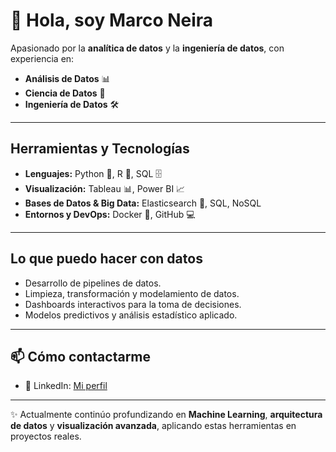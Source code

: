 # 👋 Hola, soy Marco Neira  

Apasionado por la **analítica de datos** y la **ingeniería de datos**, con experiencia en:  
- **Análisis de Datos** 📊  
- **Ciencia de Datos** 🤖  
- **Ingeniería de Datos** 🛠️  

---

##  Herramientas y Tecnologías
- **Lenguajes:** Python 🐍, R 📐, SQL 🗄️  
- **Visualización:** Tableau 📊, Power BI 📈  
- **Bases de Datos & Big Data:** Elasticsearch 🔎, SQL, NoSQL  
- **Entornos y DevOps:** Docker 🐳, GitHub 💻  

---

## Lo que puedo hacer con datos
- Desarrollo de pipelines de datos.  
- Limpieza, transformación y modelamiento de datos.  
- Dashboards interactivos para la toma de decisiones.  
- Modelos predictivos y análisis estadístico aplicado.  

---

## 📫 Cómo contactarme
- 💼 LinkedIn: [Mi perfil](https://www.linkedin.com/in/marco-neira-hernandez-2493a7137)  


---

✨ Actualmente continúo profundizando en **Machine Learning**, **arquitectura de datos** y **visualización avanzada**, aplicando estas herramientas en proyectos reales.
